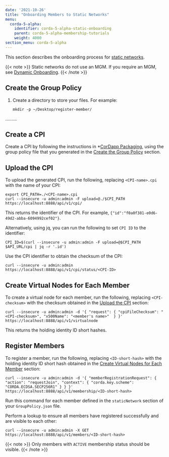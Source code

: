 ```yaml
---
date: '2021-10-26'
title: "Onboarding Members to Static Networks"
menu:
  corda-5-alpha:
    identifier: corda-5-alpha-static-onboarding
    parent: corda-5-alpha-membership-tutorials
    weight: 4000
section_menu: corda-5-alpha
---
```

This section describes the onboarding process for [static networks](../../network-types.html#static-networks).

{{< note >}}
Static networks do not use an MGM. If you require an MGM, see [Dynamic Onboarding](dynamic-onboarding.html).
{{< /note >}}

## Create the Group Policy

1. Create a directory to store your files. For example:
   ```shell
   mkdir -p ~/Desktop/register-member/
   ```
.........
<!--
Build the `mgm` plugin in the [corda-runtime-os](https://github.com/corda/corda-runtime-os) repo using the following command:
```
./gradlew :tools:plugins:mgm:build
```

Build the [corda-cli-plugin-host](https://github.com/corda/corda-cli-plugin-host) repo:
```
./gradlew build
```

Copy `mgm-5.0.0.0-SNAPSHOT.jar` from `corda-runtime-os`:
```
cd tools/plugins/mgm/build/libs
```

To the `corda-cli-plugin-host` repo's `build/plugins` directory. Run the following command to generate your `GroupPolicy` file:
```
./build/generatedScripts/corda-cli.sh mgm groupPolicy --name="C=GB, L=London, O=Alice" --name="C=GB, L=London, O=Bob" --name="C=GB, L=London, O=Charlie" --endpoint-protocol=1 --endpoint="http://localhost:1080" > ~/Desktop/register-member/GroupPolicy.json
```

For more options to generate `GroupPolicy` file follow [this](https://github.com/corda/corda-runtime-os/blob/release/os/5.0/tools/plugins/mgm/README.md) readme.
-->

## Create a CPI

Create a CPI by following the instructions in *[CorDapp Packaging](), using the group policy file that you generated in the [Create the Group Policy]() section.

## Upload the CPI

To upload the generated CPI, run the following, replacing `<CPI-name>.cpi` with the name of your CPI:
```shell
export CPI_PATH=./<CPI-name>.cpi
curl --insecure -u admin:admin -F upload=@./$CPI_PATH https://localhost:8888/api/v1/cpi/
```
This returns the identifier of the CPI. For example, `{"id":"f0a0f381-e0d6-49d2-abba-6094992cef02"}`.

Alternatively, using jq, you can run the following to set `CPI ID` to the identifier:
```shell
CPI_ID=$(curl --insecure -u admin:admin -F upload=@$CPI_PATH $API_URL/cpi | jq -r '.id')
```

Use the CPI identifier to obtain the checksum of the CPI:
```shell
curl --insecure -u admin:admin https://localhost:8888/api/v1/cpi/status/<CPI-ID>
```

## Create Virtual Nodes for Each Member

To create a virtual node for each member, run the following, replacing `<CPI-checksum>` with the checksum obtained in the [Upload the CPI](#upload-the-cpi) section:
```
curl --insecure -u admin:admin -d '{ "request": { "cpiFileChecksum": "<CPI-checksum>", "x500Name": "<member's name>"  } }' https://localhost:8888/api/v1/virtualnode
```

This returns the holding identity ID short hashes.

## Register Members
<!-- The available key schemes are viewable through `KeysRpcOps`. One of them is used as an example in the command below.-->

To register a member, run the following, replacing `<ID-short-hash>` with the holding identity ID short hash obtained in the [Create Virtual Nodes for Each Member](#create-virtual-nodes-for-each-member) section:
```shell
curl --insecure -u admin:admin -d '{ "memberRegistrationRequest": { "action": "requestJoin", "context": { "corda.key.scheme": "CORDA.ECDSA.SECP256R1" } } }' https://localhost:8888/api/v1/membership/<ID-short-hash>
```
Run this command for each member defined in the `staticNetwork` section of your `GroupPolicy.json` file.

Perform a lookup to ensure all members have registered successfully and are visible to each other:
```shell
curl --insecure -u admin:admin -X GET https://localhost:8888/api/v1/members/<ID-short-hash>
```
{{< note >}}
Only members with `ACTIVE` membership status should be visible.
{{< /note >}}
